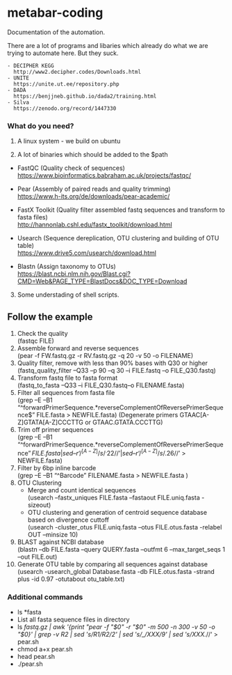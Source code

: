 # metabar-coding
Documentation of the automation.

There are a lot of programs and libaries which already do what we are trying to automate here. 
But they suck.

    - DECIPHER KEGG
      http://www2.decipher.codes/Downloads.html
    - UNITE
      https://unite.ut.ee/repository.php
    - DADA
      https://benjjneb.github.io/dada2/training.html
    - Silva
      https://zenodo.org/record/1447330

### What do you need?

1. A linux system - we build on ubuntu

2. A lot of binaries which should be added to the $path

  - FastQC (Quality check of sequences) <br/>
    https://www.bioinformatics.babraham.ac.uk/projects/fastqc/

  - Pear (Assembly of paired reads and quality trimming) <br/>
    https://www.h-its.org/de/downloads/pear-academic/

  - FastX Toolkit (Quality filter assembled fastq sequences and transform to fasta files)  <br/>
    http://hannonlab.cshl.edu/fastx_toolkit/download.html

  - Usearch (Sequence dereplication, OTU clustering and building of OTU table) <br/>
    https://www.drive5.com/usearch/download.html

  - Blastn (Assign taxonomy to OTUs) <br/>
    https://blast.ncbi.nlm.nih.gov/Blast.cgi?CMD=Web&PAGE_TYPE=BlastDocs&DOC_TYPE=Download
   
3. Some understading of shell scripts. 

## Follow the example

1. Check the quality <br/>
(fastqc FILE)
2. Assemble forward and reverse sequences <br/>
(pear -f FW.fastq.gz -r RV.fastq.gz -q 20 -v 50 -o FILENAME)
3. Quality filter, remove with less than 90% bases with Q30 or higher <br/> (fastq_quality_filter –Q33 –p 90 –q 30 –i  FILE.fastq –o FILE_Q30.fastq)
4. Transform fastq file to fasta format <br/> (fastq_to_fasta –Q33 –i FILE_Q30.fastq–o FILENAME.fasta)
5. Filter all sequences from fasta file <br/> (grep –E –B1 “^forwardPrimerSequence.*reverseComplementOfReversePrimerSequence$” FILE.fasta > NEWFILE.fasta) (Degenerate primers GTAAC[A-Z]GTATA[A-Z]CCCTTG or GTAAC.GTATA.CCCTTG)
6. Trim off primer sequences <br/> (grep –E –B1 “^forwardPrimerSequence.*reverseComplementOfReversePrimerSequence$” FILE.fasta | sed –r ‘/^[A-Z]/s/^.{22}//’ | sed –r ‘/^[A-Z]/s/.{26}$//’ > NEWFILE.fasta)
7. Filter by 6bp inline barcode <br/> (grep –E –B1 “^Barcode” FILENAME.fasta > NEWFILE.fasta
)
8. OTU Clustering 
    - Merge and count identical sequences <br/> (usearch –fastx_uniques FILE.fasta –fastaout FILE.uniq.fasta -sizeout)
    - OTU clustering and generation of centroid sequence database based on divergence cuttoff <br/> (usearch -cluster_otus FILE.uniq.fasta –otus FILE.otus.fasta  -relabel OUT –minsize 10)
9. BLAST against NCBI database <br/> (blastn –db FILE.fasta –query QUERY.fasta –outfmt 6 –max_target_seqs 1 –out FILE.out)
10. Generate OTU table by comparing all sequences against  database <br/> (usearch -usearch_global Database.fasta -db FILE.otus.fasta -strand plus -id 0.97 -otutabout otu_table.txt)

### Additional commands

- ls *fasta
- List all fasta sequence files in directory 
- ls *fastq.gz | awk '{print "pear -f "$0" -r "$0" -m 500 -n 300 -v 50 -o "$0}' | grep -v _R2_ | sed 's/_R1_/_R2_/2' | sed 's/_/XXX/9' | sed 's/XXX.*//‘ > pear.sh
- chmod a+x pear.sh
- head pear.sh
- ./pear.sh


